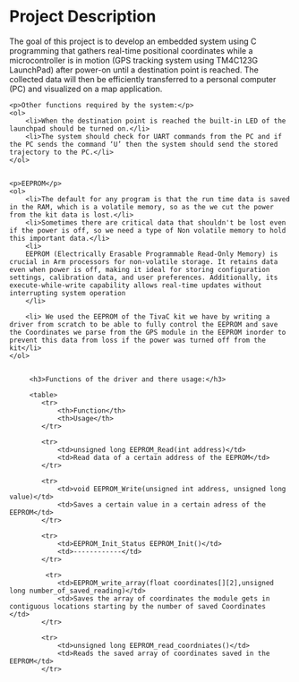 <!DOCTYPE html>
<html lang="en">
<head>
    <meta charset="UTF-8">
    <meta name="viewport" content="width=device-width, initial-scale=1.0">
</head>
<body>
    <h1>Project Description</h1>
    <p>The goal of this project is to develop an embedded system using C programming that gathers real-time positional coordinates while a microcontroller is in motion (GPS tracking system using TM4C123G LaunchPad) after power-on until a destination point is reached. The collected data will then be efficiently transferred to a personal computer (PC) and visualized on a map application.</p>
    
    <p>Other functions required by the system:</p>
    <ol>
        <li>When the destination point is reached the built-in LED of the launchpad should be turned on.</li>
        <li>The system should check for UART commands from the PC and if the PC sends the command ‘U’ then the system should send the stored trajectory to the PC.</li>
    </ol>


    <p>EEPROM</p>
    <ol>
        <li>The default for any program is that the run time data is saved in the RAM, which is a volatile memory, so as the we cut the power from the kit data is lost.</li>
        <li>Sometimes there are critical data that shouldn't be lost even if the power is off, so we need a type of Non volatile memory to hold this important data.</li>
        <li>
        EEPROM (Electrically Erasable Programmable Read-Only Memory) is crucial in Arm processors for non-volatile storage. It retains data even when power is off, making it ideal for storing configuration settings, calibration data, and user preferences. Additionally, its execute-while-write capability allows real-time updates without interrupting system operation
        </li>

        <li> We used the EEPROM of the TivaC kit we have by writing a driver from scratch to be able to fully control the EEPROM and save the Coordinates we parse from the GPS module in the EEPROM inorder to prevent this data from loss if the power was turned off from the kit</li>
    </ol>


         <h3>Functions of the driver and there usage:</h3>

         <table>
            <tr>
                <th>Function</th>
                <th>Usage</th>
            </tr>

            <tr>
                <td>unsigned long EEPROM_Read(int address)</td>
                <td>Read data of a certain address of the EEPROM</td>
            </tr>

            <tr>
                <td>void EEPROM_Write(unsigned int address, unsigned long value)</td>
                <td>Saves a certain value in a certain adress of the EEPROM</td>
            </tr>

            <tr>
                <td>EEPROM_Init_Status EEPROM_Init()</td>
                <td>------------</td>
            </tr>

             <tr>
                <td>EEPROM_write_array(float coordinates[][2],unsigned long number_of_saved_reading)</td>
                <td>Saves the array of coordinates the module gets in contiguous locations starting by the number of saved Coordinates  </td>
            </tr>

            <tr>
                <td>unsigned long EEPROM_read_coordniates()</td>
                <td>Reads the saved array of coordinates saved in the EEPROM</td>
            </tr>
</body>
</html>
